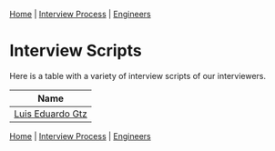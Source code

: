 [Home](../../README.md) |
[Interview Process](../README.md) |
[Engineers](README.md)

# Interview Scripts

Here is a table with a variety of interview scripts of our interviewers.

| Name                                  
| ----                                  
| [Luis Eduardo Gtz](luisGtz.md)

[Home](../../README.md) |
[Interview Process](../README.md) |
[Engineers](README.md)
